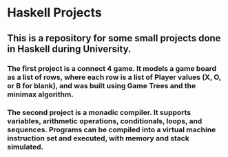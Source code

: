 # Haskell Projects

## This is a repository for some small projects done in Haskell during University. 

### The first project is a connect 4 game. It models a game board as a list of rows, where each row is a list of Player values (X, O, or B for blank), and was built using Game Trees and the minimax algorithm.
### The second project is a monadic compiler. It supports variables, arithmetic operations, conditionals, loops, and sequences. Programs can be compiled into a virtual machine instruction set and executed, with memory and stack simulated. 